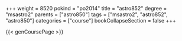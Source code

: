 +++
weight = 8520
pokind = "po2014"
title = "astro852"
degree = "msastro2"
parents = ["astro850"]
tags = ["msastro2", "astro852", "astro850"]
categories = ["course"]
bookCollapseSection = false
+++

{{< genCoursePage >}}
